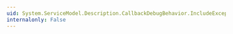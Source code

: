 ```yaml
---
uid: System.ServiceModel.Description.CallbackDebugBehavior.IncludeExceptionDetailInFaults
internalonly: False
---
```

